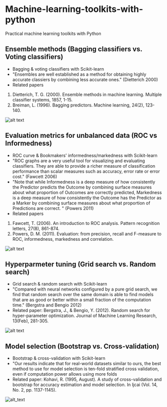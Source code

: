 # Machine-learning-toolkits-with-python
Practical machine learning toolkits with Python 

## Ensemble methods (Bagging classifiers vs. Voting classifiers)

- Bagging & voting classifiers with Scikit-learn
- "Ensembles are well established as a method for obtaining highly accurate classiers by combining less accurate ones." (Dietterich 2000)
- Related papers
 1) Dietterich, T. G. (2000). Ensemble methods in machine learning. Multiple classifier systems, 1857, 1-15.
 2) Breiman, L. (1996). Bagging predictors. Machine learning, 24(2), 123-140.

![alt text](http://www.datakit.cn/images/machinelearning/EnsembleLearning_Combining_classifiers.jpg)

## Evaluation metrics for unbalanced data (ROC vs Informedness)
- ROC curve & Bookmakers' informedness/markedness with Scikit-learn
- "ROC graphs are a very useful tool for visualizing and evaluating classifiers. They are able to provide a richer measure of classification performance than scalar measures such as accuracy, error rate or error cost." (Fawcett 2006)
- "Note that while Informedness is a deep measure of how consistently the Predictor predicts the Outcome by combining surface measures about what proportion of Outcomes are correctly predicted, Markedness is a deep measure of how consistently the Outcome has the Predictor as a Marker by combining surface measures about what proportion of Predictions are correct. " (Powers 2011)
- Related papers
 1) Fawcett, T. (2006). An introduction to ROC analysis. Pattern recognition letters, 27(8), 861-874.
 2) Powers, D. M. (2011). Evaluation: from precision, recall and F-measure to ROC, informedness, markedness and correlation.
 
![alt text](https://upload.wikimedia.org/wikipedia/commons/thumb/4/4f/ROC_curves.svg/300px-ROC_curves.svg.png)


## Hyperparmeter tuning (Grid search vs. Random search)

- Grid search & random search with Scikit-learn
- "Compared with neural networks configured by a pure grid search, we find that random search over the same domain is able to find models that are as good or better within a small fraction of the computation time." (Bergstra and Bengio 2012)
- Related paper: Bergstra, J., & Bengio, Y. (2012). Random search for hyper-parameter optimization. Journal of Machine Learning Research, 13(Feb), 281-305.

![alt text](https://cdn-images-1.medium.com/max/1600/1*ZTlQm_WRcrNqL-nLnx6GJA.png)


## Model selection (Bootstrap vs. Cross-validation)

- Bootstrap & cross-validation with Scikit-learn
- "Our results indicate that for real-world datasets similar to ours, the best method to use for model selection is ten-fold stratified cross validation, even if computation power allows using more folds
- Related paper: Kohavi, R. (1995, August). A study of cross-validation and bootstrap for accuracy estimation and model selection. In Ijcai (Vol. 14, No. 2, pp. 1137-1145).

![alt_text](https://sebastianraschka.com/images/faq/evaluate-a-model/k-fold.png)
